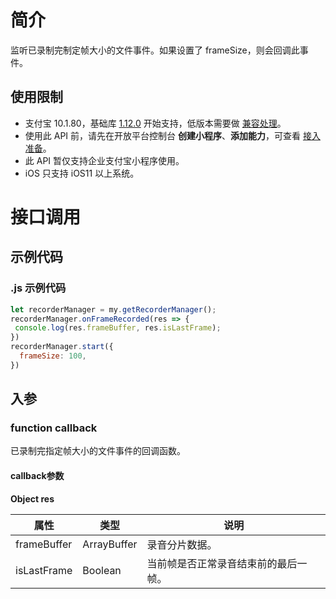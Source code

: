 # 简介
监听已录制完制定帧大小的文件事件。如果设置了 frameSize，则会回调此事件。

## 使用限制

- 支付宝 10.1.80，基础库 [1.12.0](https://opendocs.alipay.com/mini/framework/lib) 开始支持，低版本需要做 [兼容处理](https://docs.alipay.com/mini/framework/compatibility)。
- 使用此 API 前，请先在开放平台控制台 **创建小程序**、**添加能力**，可查看 [接入准备](https://opendocs.alipay.com/mini/02pj5u)。
- 此 API 暂仅支持企业支付宝小程序使用。
- iOS 只支持 iOS11 以上系统。

# 接口调用

## 示例代码

### .js 示例代码
```javascript
let recorderManager = my.getRecorderManager();
recorderManager.onFrameRecorded(res => {
 console.log(res.frameBuffer, res.isLastFrame);
})
recorderManager.start({
  frameSize: 100,
})
```

## 入参

### function callback
已录制完指定帧大小的文件事件的回调函数。

#### callback参数
**Object res**

| **属性** | **类型** | **说明** |
| --- | --- | --- |
| frameBuffer | ArrayBuffer | 录音分片数据。 |
| isLastFrame | Boolean | 当前帧是否正常录音结束前的最后一帧。 |


